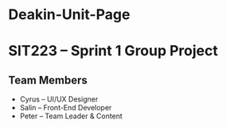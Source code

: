 # Deakin-Unit-Page
# SIT223 – Sprint 1 Group Project

## Team Members
- Cyrus – UI/UX Designer
- Salin – Front-End Developer
- Peter – Team Leader & Content
